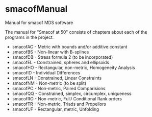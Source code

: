 # smacofManual

Manual for smacof MDS software

The manual for "Smacof at 50" consists of chapters about
each of the programs in the project.

* smacofAC - Metric with bounds and/or additive constant
* smacofBS - Non-linear with B-splines
* smacofDB - Stress formula 2 (to be incorporated)
* smacofEL - Constrained, spheres and ellipsoids
* smacofHO - Rectangular, non-metric, Homogeneity Analysis
* smacofID - Individual Differences
* smacofLN - Constrained, Linear Constraints
* smacofNM - Non-metric (to be split)
* smacofPC - Non-metric, Paired Comparisions
* smacofQQ - Constrained, simplex, circumplex, uniqueness
* smacofRO - Non-metric, Full/ Conditional Rank orders
* smacofTR - Non-metric, Triads and Propellors
* smacofUF - Rectangular, metric, Unfolding 

